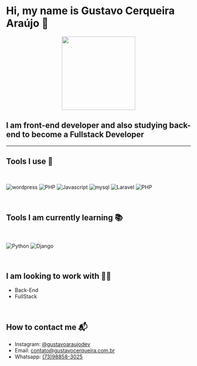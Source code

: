 # Hi, my name is **Gustavo Cerqueira Araújo** 👋 

<p align="center">
    <img src="icons/eu.png" style="height:200px">
</p>

## I am front-end developer and also studying back-end to become a Fullstack Developer

---

## Tools I use 🧰

<br>

![wordpress](https://img.shields.io/badge/Web-Wordpress-<>?style=plastic&logo=wordpress) ![PHP](https://img.shields.io/badge/Language-PHP-<>?style=plastic&logo=php) ![Javascript](https://img.shields.io/badge/Language-PHP-<>?style=plastic&logo=php) ![mysql](https://img.shields.io/badge/Language-Javascript-<>?style=plastic&logo=javascript) ![Laravel](https://img.shields.io/badge/Framework-Laravel-<>?style=plastic&logo=laravel) ![PHP](https://img.shields.io/badge/FrontEnd-HTML/CSS-<>?style=plastic&logo=css)

<br>

## Tools I am currently learning 📚

<br>

![Python](https://img.shields.io/badge/Language-Python-<>?style=plastic&logo=python) ![Django](https://img.shields.io/badge/Framework-Django-<>?style=plastic&logo=django)

<br>

## I am looking to work with 👨‍💻

- Back-End
- FullStack

<br>

## How to contact me 📬

- Instagram: [@gustavoaraujodev](https://www.instagram.com/gustavoaraujodev/)
- Email: contato@gustavocerqueira.com.br
- Whatsapp: [(73)98858-3025](tel:73988583025)